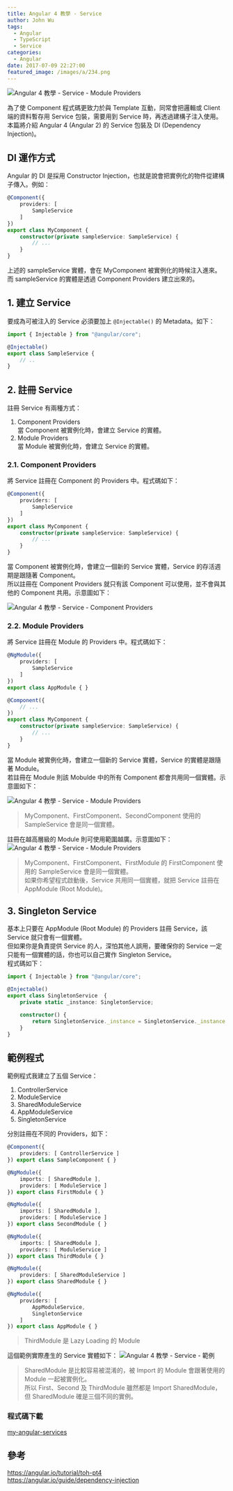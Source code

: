 ```yaml
---
title: Angular 4 教學 - Service
author: John Wu
tags:
  - Angular
  - TypeScript
  - Service
categories:
  - Angular
date: 2017-07-09 22:27:00
featured_image: /images/a/234.png
---
```

![Angular 4 教學 - Service - Module Providers](/images/a/234.png)

為了使 Component 程式碼更致力於與 Template 互動，同常會把邏輯或 Client 端的資料暫存用 Service 包裝，需要用到 Service 時，再透過建構子注入使用。  
本篇將介紹 Angular 4 (Angular 2) 的 Service 包裝及 DI (Dependency Injection)。  

<!-- more -->

## DI 運作方式

Angular 的 DI 是採用 Constructor Injection，也就是說會把實例化的物件從建構子傳入。例如：
```ts
@Component({
    providers: [
        SampleService
    ]
})
export class MyComponent {
    constructor(private sampleService: SampleService) {
        // ...
    }
}
```
上述的 sampleService 實體，會在 MyComponent 被實例化的時候注入進來。  
而 sampleService 的實體是透過 Component Providers 建立出來的。  

## 1. 建立 Service

要成為可被注入的 Service 必須要加上 `@Injectable()` 的 Metadata。如下：  

```ts
import { Injectable } from "@angular/core";

@Injectable()
export class SampleService {
    // ..
}
```

## 2. 註冊 Service

註冊 Service 有兩種方式：
1. Component Providers  
當 Component 被實例化時，會建立 Service 的實體。  
2. Module Providers  
當 Module 被實例化時，會建立 Service 的實體。  

### 2.1. Component Providers 

將 Service 註冊在 Component 的 Providers 中。程式碼如下：
```ts
@Component({
    providers: [
        SampleService
    ]
})
export class MyComponent {
    constructor(private sampleService: SampleService) {
        // ...
    }
}
```
當 Component 被實例化時，會建立一個新的 Service 實體，Service 的存活週期是跟隨著 Component。  
所以註冊在 Component Providers 就只有該 Component 可以使用，並不會與其他的 Component 共用。示意圖如下：

![Angular 4 教學 - Service - Component Providers](/images/a/232.png)

### 2.2. Module Providers  

將 Service 註冊在 Module 的 Providers 中。程式碼如下：

```ts
@NgModule({
    providers: [
        SampleService
    ]
})
export class AppModule { }

@Component({
    // ...
})
export class MyComponent {
    constructor(private sampleService: SampleService) {
        // ...
    }
}
```
當 Module 被實例化時，會建立一個新的 Service 實體，Service 的實體是跟隨著 Module。  
若註冊在 Module 則該 Mobulde 中的所有 Component 都會共用同一個實體。示意圖如下：

![Angular 4 教學 - Service - Module Providers](/images/a/233.png)
> MyComponent、FirstComponent、SecondComponent 使用的 SampleService 會是同一個實體。  

註冊在越高層級的 Module 則可使用範圍越廣。示意圖如下：
![Angular 4 教學 - Service - Module Providers](/images/a/234.png)
> MyComponent、FirstComponent、FirstModule 的 FirstComponent 使用的 SampleService 會是同一個實體。  
> 如果你希望程式啟動後，Service 共用同一個實體，就把 Service 註冊在 AppModule (Root Module)。

## 3. Singleton Service

基本上只要在 AppModule (Root Module) 的 Providers 註冊 Service，該 Service 就只會有一個實體。  
但如果你是負責提供 Service 的人，深怕其他人誤用，要確保你的 Service 一定只能有一個實體的話，你也可以自己實作 Singleton Service。  
程式碼如下：
```ts
import { Injectable } from "@angular/core";

@Injectable()
export class SingletonService  {
    private static _instance: SingletonService;

    constructor() {
        return SingletonService._instance = SingletonService._instance || this;
    }
}
```

## 範例程式

範例程式我建立了五個 Service：
1. ControllerService  
2. ModuleService  
3. SharedModuleService  
4. AppModuleService  
5. SingletonService  

分別註冊在不同的 Providers，如下：
```ts
@Component({
    providers: [ ControllerService ]
}) export class SampleComponent { }

@NgModule({
    imports: [ SharedModule ],
    providers: [ ModuleService ]
}) export class FirstModule { }

@NgModule({
    imports: [ SharedModule ],
    providers: [ ModuleService ]
}) export class SecondModule { }

@NgModule({
    imports: [ SharedModule ],
    providers: [ ModuleService ]
}) export class ThirdModule { }

@NgModule({
    providers: [ SharedModuleService ]
}) export class SharedModule { }

@NgModule({
    providers: [
        AppModuleService,
        SingletonService
    ]
}) export class AppModule { }
```
> ThirdModule 是 Lazy Loading 的 Module  

這個範例實際產生的 Service 實體如下：
![Angular 4 教學 - Service - 範例](/images/a/235.png)

> SharedModule 是比較容易被混淆的，被 Import 的 Module 會跟著使用的 Module 一起被實例化。  
> 所以 First、Second 及 ThirdModule 雖然都是 Import SharedModule，但 SharedModule 確是三個不同的實例。  

### 程式碼下載

[my-angular-services](https://github.com/johnwu1114/my-angular-services)

## 參考

https://angular.io/tutorial/toh-pt4  
https://angular.io/guide/dependency-injection  